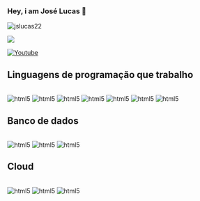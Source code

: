 ### Hey, i am José Lucas 🤝

<p align="left"> <img src="https://komarev.com/ghpvc/?username=jslucas22&label=Profile%20views&color=0e75b6&style=flat" alt="jslucas22" /> </p>

<div>
<a href="https://github.com/anuraghazra/github-readme-stats">
  <img align="center" src="https://camo.githubusercontent.com/e7c29a95a1a41235de85523c5bce85eff442b9eaeb1e126eefd41ddb5a0a3785/68747470733a2f2f6769746875622d726561646d652d73746174732e76657263656c2e6170702f6170692f3f757365726e616d653d616e7572616768617a72612673686f775f69636f6e733d74727565267469746c655f636f6c6f723d6666662669636f6e5f636f6c6f723d37396666393726746578745f636f6c6f723d3966396639662662675f636f6c6f723d313531353135" />
</a>
<p>
</div>

[![Youtube](https://img.shields.io/badge/YouTube-FF0000?style=for-the-badge&logo=youtube&logoColor=white)](https://www.youtube.com/channel/UCSPjBGm3pugBDwGfWpemDDg)

## Linguagens de programação que trabalho

<div style="display: inline_block"><br/>
 <img alt="html5" src="https://img.shields.io/badge/C-00599C?style=for-the-badge&logo=c&logoColor=white" />
  <img alt="html5" src="https://img.shields.io/badge/C%2B%2B-00599C?style=for-the-badge&logo=c%2B%2B&logoColor=white" />
   <img alt="html5" src="https://img.shields.io/badge/C%23-239120?style=for-the-badge&logo=c-sharp&logoColor=white" />
    <img alt="html5" src="https://img.shields.io/badge/Java-ED8B00?style=for-the-badge&logo=openjdk&logoColor=white" />
    <img alt="html5" src="https://img.shields.io/badge/PHP-777BB4?style=for-the-badge&logo=php&logoColor=white" />
    <img alt="html5" src="https://img.shields.io/badge/JavaScript-F7DF1E?style=for-the-badge&logo=javascript&logoColor=black" />
        <img alt="html5" src="https://img.shields.io/badge/Python-3776AB?style=for-the-badge&logo=python&logoColor=white" />
</div>

## Banco de dados

<div style="display: inline_block"><br/>
        <img alt="html5" src="https://img.shields.io/badge/MySQL-00000F?style=for-the-badge&logo=mysql&logoColor=white" />
               <img alt="html5" src="https://img.shields.io/badge/PostgreSQL-316192?style=for-the-badge&logo=postgresql&logoColor=white" />
               <img alt="html5" src="https://img.shields.io/badge/Microsoft_SQL_Server-CC2927?style=for-the-badge&logo=microsoft-sql-server&logoColor=white" />
</div>

## Cloud

<div style="display: inline_block"><br/>
               <img alt="html5" src="https://img.shields.io/badge/Amazon_AWS-232F3E?style=for-the-badge&logo=amazon-aws&logoColor=white" />
               <img alt="html5" src="https://img.shields.io/badge/Microsoft_Azure-0089D6?style=for-the-badge&logo=microsoft-azure&logoColor=white" />
               <img alt="html5" src="https://img.shields.io/badge/Google_Cloud-4285F4?style=for-the-badge&logo=google-cloud&logoColor=white" />
</div>
